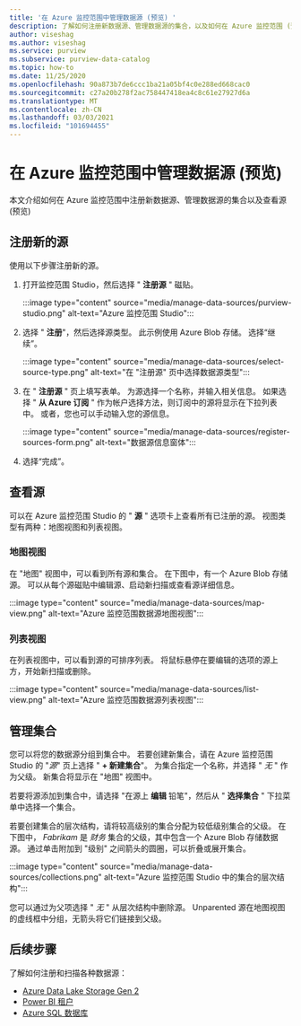 ```yaml
---
title: '在 Azure 监控范围中管理数据源 (预览) '
description: 了解如何注册新数据源、管理数据源的集合，以及如何在 Azure 监控范围 (预览) 中查看源。
author: viseshag
ms.author: viseshag
ms.service: purview
ms.subservice: purview-data-catalog
ms.topic: how-to
ms.date: 11/25/2020
ms.openlocfilehash: 90a873b7de6ccc1ba21a05bf4c0e288ed668cac0
ms.sourcegitcommit: c27a20b278f2ac758447418ea4c8c61e27927d6a
ms.translationtype: MT
ms.contentlocale: zh-CN
ms.lasthandoff: 03/03/2021
ms.locfileid: "101694455"
---
```

# <a name="manage-data-sources-in-azure-purview-preview"></a>在 Azure 监控范围中管理数据源 (预览) 

本文介绍如何在 Azure 监控范围中注册新数据源、管理数据源的集合以及查看源 (预览) 

## <a name="register-a-new-source"></a>注册新的源

使用以下步骤注册新的源。

1. 打开监控范围 Studio，然后选择 " **注册源** " 磁贴。

   :::image type="content" source="media/manage-data-sources/purview-studio.png" alt-text="Azure 监控范围 Studio":::

1. 选择 " **注册**"，然后选择源类型。 此示例使用 Azure Blob 存储。 选择“继续”。

   :::image type="content" source="media/manage-data-sources/select-source-type.png" alt-text="在 &quot;注册源&quot; 页中选择数据源类型":::

1. 在 " **注册源** " 页上填写表单。 为源选择一个名称，并输入相关信息。 如果选择 " **从 Azure 订阅** " 作为帐户选择方法，则订阅中的源将显示在下拉列表中。 或者，您也可以手动输入您的源信息。

   :::image type="content" source="media/manage-data-sources/register-sources-form.png" alt-text="数据源信息窗体":::

1. 选择“完成”。

## <a name="view-sources"></a>查看源

可以在 Azure 监控范围 Studio 的 " **源** " 选项卡上查看所有已注册的源。 视图类型有两种：地图视图和列表视图。

### <a name="map-view"></a>地图视图

在 "地图" 视图中，可以看到所有源和集合。 在下图中，有一个 Azure Blob 存储源。 可以从每个源磁贴中编辑源、启动新扫描或查看源详细信息。

:::image type="content" source="media/manage-data-sources/map-view.png" alt-text="Azure 监控范围数据源地图视图":::

### <a name="list-view"></a>列表视图

在列表视图中，可以看到源的可排序列表。 将鼠标悬停在要编辑的选项的源上方，开始新扫描或删除。

:::image type="content" source="media/manage-data-sources/list-view.png" alt-text="Azure 监控范围数据源列表视图":::

## <a name="manage-collections"></a>管理集合

您可以将您的数据源分组到集合中。 若要创建新集合，请在 Azure 监控范围 Studio 的 "*源*" 页上选择 " **+ 新建集合**"。 为集合指定一个名称，并选择 " *无* " 作为父级。 新集合将显示在 "地图" 视图中。

若要将源添加到集合中，请选择 "在源上 **编辑** 铅笔"，然后从 " **选择集合** " 下拉菜单中选择一个集合。

若要创建集合的层次结构，请将较高级别的集合分配为较低级别集合的父级。 在下图中， *Fabrikam* 是 *财务* 集合的父级，其中包含一个 Azure Blob 存储数据源。 通过单击附加到 "级别" 之间箭头的圆圈，可以折叠或展开集合。

:::image type="content" source="media/manage-data-sources/collections.png" alt-text="Azure 监控范围 Studio 中的集合的层次结构":::

您可以通过为父项选择 " *无* " 从层次结构中删除源。 Unparented 源在地图视图的虚线框中分组，无箭头将它们链接到父级。

## <a name="next-steps"></a>后续步骤

了解如何注册和扫描各种数据源：

* [Azure Data Lake Storage Gen 2](register-scan-adls-gen2.md)
* [Power BI 租户](register-scan-power-bi-tenant.md)
* [Azure SQL 数据库](register-scan-azure-sql-database.md)
